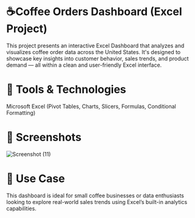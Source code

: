# ☕Coffee Orders Dashboard (Excel Project)
This project presents an interactive Excel Dashboard that analyzes and visualizes coffee order data across the United States. It's designed to showcase key insights into customer behavior, sales trends, and product demand — all within a clean and user-friendly Excel interface.

# 📁 Tools & Technologies
Microsoft Excel
(Pivot Tables, Charts, Slicers, Formulas, Conditional Formatting)

# 📸 Screenshots
![Screenshot (11)](https://github.com/user-attachments/assets/a24843ef-90aa-400f-b35c-484f265a32d0)

# 📌 Use Case
This dashboard is ideal for small coffee businesses or data enthusiasts looking to explore real-world sales trends using Excel’s built-in analytics capabilities.
